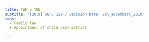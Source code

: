 ```yaml
---
title: TWM v TWN
subtitle: "[2019] SGFC 129 / Decision Date: 25\_November\_2019"
tags:
  - Family law
  - Appointment of child psychiatrist

---
```

